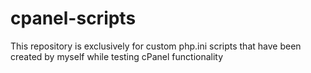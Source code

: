 cpanel-scripts
==============

This repository is exclusively for custom php.ini scripts that have been created by myself while testing cPanel functionality
